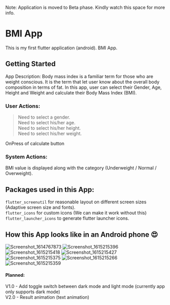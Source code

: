Note: Application is moved to Beta phase. Kindly watch this space for more info.

# BMI App

This is my first flutter application (android).
BMI App.

## Getting Started

App Description: Body mass index is a familiar term for those who are weight conscious. It is the term that let user know about the overall body composition in terms of fat.
In this app, user can select their Gender, Age, Height and Weight and calculate their Body Mass Index (BMI).</br>

### User Actions:
> Need to select a gender. </br>
> Need to select his/her age. </br>
> Need to select his/her height. </br>
> Need to select his/her weight. </br>


OnPress of calculate button </br>

### System Actions:
BMI value is displayed along with the category (Underweight / Normal / Overweight).

## Packages used in this App:
`flutter_screenutil` for reasonable layout on different screen sizes (Adaptive screen size and fonts). </br>
`flutter_icons` for custom icons (We can make it work without this) </br>
`flutter_launcher_icons` to generate flutter launcher icons.

## How this App looks like in an Android phone :heart_eyes:
![Screenshot_1614767873](https://user-images.githubusercontent.com/51072726/110341653-94f8bb80-8050-11eb-8904-35bd6eb58439.png)
![Screenshot_1615215396](https://user-images.githubusercontent.com/51072726/110342071-046eab00-8051-11eb-9180-4cbb01f3c3a7.png)
![Screenshot_1615215418](https://user-images.githubusercontent.com/51072726/110342086-07699b80-8051-11eb-9a94-cd9e4c139702.png)
![Screenshot_1615215427](https://user-images.githubusercontent.com/51072726/110342104-0b95b900-8051-11eb-958e-d2e61ada9e1c.png)
![Screenshot_1615215375](https://user-images.githubusercontent.com/51072726/110342115-0fc1d680-8051-11eb-8705-ea37649fea08.png)
![Screenshot_1615215266](https://user-images.githubusercontent.com/51072726/110342133-13555d80-8051-11eb-9248-472a9b6d7a66.png)
![Screenshot_1615215359](https://user-images.githubusercontent.com/51072726/110342143-16504e00-8051-11eb-90ce-6bbe7926772e.png)


#### Planned:

V1.0 - Add toggle switch between dark mode and light mode (currently app only supports dark mode) </br>
V2.0 - Result animation (text animation)
